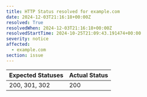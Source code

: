 ```yaml
---
title: HTTP Status resolved for example.com
date: 2024-12-03T21:16:18+00:00Z
resolved: True
resolvedWhen: 2024-12-03T21:16:18+00:00Z
resolvedStartTime: 2024-10-25T21:09:43.191474+00:00
severity: notice
affected:
  - example.com
section: issue
---
```


| Expected Statuses | Actual Status  |
|-------------------|----------------|
| 200, 301, 302 | 200 |
